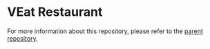 # VEat Restaurant

For more information about this repository, please refer to the [parent repository](https://github.com/Victor-Pavageau/VEat-Project).
